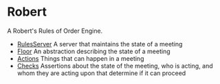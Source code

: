 # Robert

A Robert's Rules of Order Engine.

- [RulesServer](lib/rules_server.ex) A server that maintains the state of
  a meeting
- [Floor](lib/floor.ex) An abstraction describing the state of a meeting
- [Actions](lib/actions.ex) Things that can happen in a meeting
- [Checks](lib/checks.ex) Assertions about the state of the meeting, who is
  acting, and whom they are acting upon that determine if it can proceed
